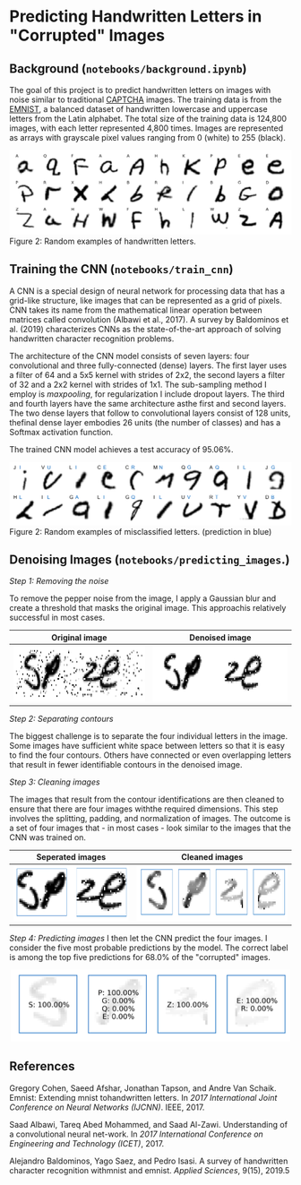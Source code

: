 # Predicting Handwritten Letters in "Corrupted" Images

## Background (`notebooks/background.ipynb`)
The goal of this project is to predict handwritten letters on images with noise
similar to traditional [CAPTCHA](https://en.wikipedia.org/wiki/CAPTCHA)
images. The training data is from the
[EMNIST](https://www.nist.gov/itl/products-and-services/emnist-dataset), a
balanced dataset of handwritten lowercase and uppercase letters from the Latin
alphabet. The total size of the training data is 124,800 images, with each
letter represented 4,800 times. Images are represented as arrays with grayscale
pixel values ranging from 0 (white) to 255 (black).

![Example images](figures/examples.png)
Figure 2: Random examples of handwritten letters.

## Training the CNN (`notebooks/train_cnn`)

A CNN is a special design of neural network for processing data that has a
grid-like structure, like images that can be represented as a grid of pixels.
CNN takes its name from the mathematical linear operation between matrices
called convolution (Albawi et al., 2017). A survey by Baldominos et al. (2019)
characterizes CNNs as the state-of-the-art approach of solving handwritten character recognition problems.

The architecture of the CNN model consists of seven layers: four
convolutional and three fully-connected (dense) layers. The first layer uses a
filter of 64 and a 5x5 kernel with strides of 2x2,  the second layers a filter
of 32 and a 2x2 kernel with strides of 1x1. The sub-sampling method I employ is
*maxpooling*, for regularization I include dropout layers. The third and fourth
layers have the same architecture asthe first and second layers. The two dense
layers that follow to convolutional layers consist of 128 units, thefinal dense
layer embodies 26 units (the number of classes) and has a Softmax activation
function.

The trained CNN model achieves a test accuracy of 95.06%.

![Wrong predictions](figures/cnn_wrong_predictions.png)
Figure 2: Random examples of misclassified letters. (prediction in blue)

## Denoising Images (`notebooks/predicting_images`.)

*Step 1: Removing the noise*

To remove the pepper noise from the image, I apply a Gaussian blur and create a
threshold that masks the original image. This approachis relatively successful
in most cases.

|                       Original image                        |                       Denoised image                        |
| :---------------------------------------------------------: | :---------------------------------------------------------: |
| <img src="figures/denoise_example_original.png" height=100> | <img src="figures/denoise_example_denoised.png" height=100> |
*Step 2: Separating contours*

The biggest challenge is to separate the four individual letters in the image.
Some images have sufficient white space between letters so that it is easy to
find the four contours. Others have connected or even overlapping letters that result in fewer identifiable contours in the denoised image. 

*Step 3: Cleaning images*

The images that result from the contour identifications are then cleaned to
ensure that there are four images withthe required dimensions. This step
involves the splitting, padding, and normalization of images. The outcome is a
set of four images that - in most cases - look similar to the images that the
CNN was trained on.

|                       Seperated images                       |                       Cleaned images                       |
| :----------------------------------------------------------: | :--------------------------------------------------------: |
| <img src="figures/denoise_example_seperated.png" height=100> | <img src="figures/denoise_example_cleaned.png" height=100> |

*Step 4: Predicting images*
I then let the CNN predict the four images. I consider the five most probable
predictions by the model. The correct label is among the top five predictions
for 68.0% of the "corrupted" images.
<div style="text-align:center"><img src="figures/denoise_example_prediction.png" width=500></div>


## References
Gregory  Cohen,  Saeed  Afshar,  Jonathan  Tapson,  and  Andre  Van  Schaik.
Emnist:  Extending  mnist  tohandwritten letters. In *2017 International Joint
Conference on Neural Networks (IJCNN)*. IEEE, 2017.

Saad Albawi, Tareq Abed Mohammed, and Saad Al-Zawi.  Understanding of a
convolutional neural net-work. In *2017 International Conference on Engineering
and Technology (ICET)*, 2017.

Alejandro Baldominos, Yago Saez, and Pedro Isasi.  A survey of handwritten
character recognition withmnist and emnist. *Applied Sciences*, 9(15), 2019.5
